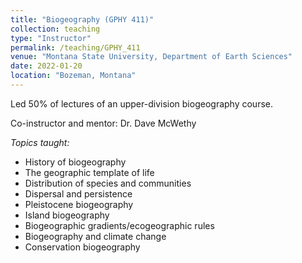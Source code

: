 ```yaml
---
title: "Biogeography (GPHY 411)"
collection: teaching
type: "Instructor"
permalink: /teaching/GPHY_411
venue: "Montana State University, Department of Earth Sciences"
date: 2022-01-20
location: "Bozeman, Montana"
---
```


Led 50% of lectures of an upper-division biogeography course.

Co-instructor and mentor: Dr. Dave McWethy

*Topics taught:*

* History of biogeography
* The geographic template of life
* Distribution of species and communities
* Dispersal and persistence
* Pleistocene biogeography
* Island biogeography
* Biogeographic gradients/ecogeographic rules
* Biogeography and climate change
* Conservation biogeography